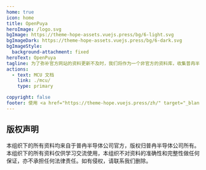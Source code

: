 ```yaml
---
home: true
icon: home
title: OpenPuya
heroImage: /logo.svg
bgImage: https://theme-hope-assets.vuejs.press/bg/6-light.svg
bgImageDark: https://theme-hope-assets.vuejs.press/bg/6-dark.svg
bgImageStyle:
  background-attachment: fixed
heroText: OpenPuya
tagline: 为了弥补官方网站的资料更新不及时，我们将作为一个非官方的资料库，收集普冉半导体公司的产品资料。
actions:
  - text: MCU 文档
    link: ./mcu/
    type: primary

copyright: false
footer: 使用 <a href="https://theme-hope.vuejs.press/zh/" target="_blank">VuePress Theme Hope</a> 主题 | CC-BY_SA 4.0 协议, 版权所有 © 2023-present OpenPuya
---
```


## 版权声明

本组织下的所有资料均来自于普冉半导体公司官方，版权归普冉半导体公司所有。本组织下的所有资料仅供学习交流使用，本组织不对资料的准确性和完整性做任何保证，亦不承担任何法律责任。如有侵权，请联系我们删除。
